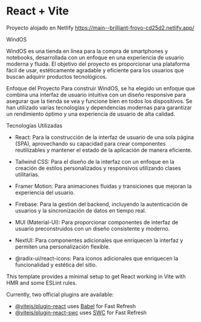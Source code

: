 # React + Vite

Proyecto alojado en Netlify
https://main--brilliant-froyo-cd25d2.netlify.app/

WindOS

WindOS es una tienda en línea para la compra de smartphones y notebooks, desarrollada con un enfoque en una experiencia de usuario moderna y fluida. El objetivo del proyecto es proporcionar una plataforma fácil de usar, estéticamente agradable y eficiente para los usuarios que buscan adquirir productos tecnológicos.

Enfoque del Proyecto
Para construir WindOS, se ha elegido un enfoque que combina una interfaz de usuario intuitiva con un diseño responsive para asegurar que la tienda se vea y funcione bien en todos los dispositivos. Se han utilizado varias tecnologías y dependencias modernas para garantizar un rendimiento óptimo y una experiencia de usuario de alta calidad.

Tecnologías Utilizadas

- React: Para la construcción de la interfaz de usuario de una sola página (SPA), aprovechando su capacidad para crear componentes reutilizables y mantener el estado de la aplicación de manera eficiente.

- Tailwind CSS: Para el diseño de la interfaz con un enfoque en la creación de estilos personalizados y responsivos utilizando clases utilitarias.

- Framer Motion: Para animaciones fluidas y transiciones que mejoran la experiencia del usuario.

- Firebase: Para la gestión del backend, incluyendo la autenticación de usuarios y la sincronización de datos en tiempo real.

- MUI (Material-UI): Para proporcionar componentes de interfaz de usuario preconstruidos con un diseño consistente y moderno.

- NextUI: Para componentes adicionales que enriquecen la interfaz y permiten una personalización flexible.

- @radix-ui/react-icons: Para iconos adicionales que enriquecen la funcionalidad y estética del sitio.

This template provides a minimal setup to get React working in Vite with HMR and some ESLint rules.

Currently, two official plugins are available:

- [@vitejs/plugin-react](https://github.com/vitejs/vite-plugin-react/blob/main/packages/plugin-react/README.md) uses [Babel](https://babeljs.io/) for Fast Refresh
- [@vitejs/plugin-react-swc](https://github.com/vitejs/vite-plugin-react-swc) uses [SWC](https://swc.rs/) for Fast Refresh
